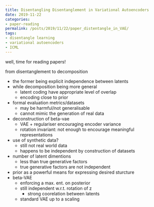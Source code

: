 ```yaml
---
title: Disentangling Disentanglement in Variational Autoencoders
date: 2019-11-22
categories:
- paper-reading
permalink: /posts/2019/11/22/paper_distentangle_in_VAE/
tags:
- disentangle learning
- variational autoencoders
- ICML
---
```


well, time for reading papers!

from disentanglement to decomposition
- the former being explicit independence between latents
- while decomposition being more general
    - latent coding have appropriate level of overlap
    - encoding close to prior
- formal evaluation metrics/datasets
    - may be harmful/not generalisable
    - cannot mimic the generation of real data
- deconstruction of beta-vae
    - VAE + regulariser encouraging encoder variance
    - rotation invariant: not enough to encourage meaningful representations
- use of synthetic data?
    - still not real world data
    - happens to be independent by construction of datasets
- number of latent dimentions
    - less than true generative factors
    - true generative factors are not independent
- prior as a powerful means for expressing desired sturcture
- beta-VAE
    - enforcing a max. ent. on posterior
    - still independent w.r.t. rotation of z
        - strong coorelation between latents
    - standard VAE up to a scaling

